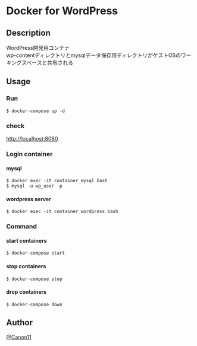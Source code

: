 # Docker for WordPress

## Description
WordPress開発用コンテナ  
wp-contentディレクトリとmysqlデータ保存用ディレクトリがゲストOSのワーキングスペースと共有される

## Usage
### Run
```
$ docker-compose up -d
```

### check

[http://localhost:8080](http://localhost:8080)

### Login container
#### mysql
```
$ docker exec -it container_mysql bash
$ mysql -u wp_user -p
```

#### wordpress server
```
$ docker exec -it container_wordpress bash
```

### Command
#### start containers
```
$ docker-compose start
```

#### stop containers
```
$ docker-compose stop
```

#### drop containers
```
$ docker-compose down
```

## Author
[@Canon11](https://github.com/Canon11/)
